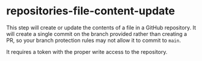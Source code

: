 # repositories-file-content-update

This step will create or update the contents of a file in a GitHub repository.
It will create a single commit on the branch provided rather than creating a PR,
so your branch protection rules may not allow it to commit to `main`.

It requires a token with the proper write access to the repository.
